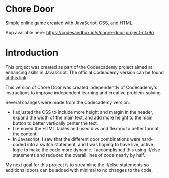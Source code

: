 # Chore Door
Simple online game created with JavaScript, CSS, and HTML.

App available here: https://codesandbox.io/s/chore-door-project-ntx9q

# Introduction
This project was created as part of the Codeacademy project aimed at enhancing skills in Javascript. The official Codeademy version can be found [at this link](https://s3.amazonaws.com/codecademy-content/projects/chore-door/chore-door-final/index.html).

This version of Chore Door was created independently of Codecademy's instructions to improve independent learning and creative problem-solving.

Several changes were made from the Codecademy version:
  * I adjusted the CSS to include more height and margin in the header, expand the width of the main text, and add more height to the main button to better vertically center the text.
  * I removed the HTML tables and used divs and flexbox to better format the content.
  * In Javascript, I saw that the different door combinations were hard-coded into a switch statement, and I was hoping to have live, active logic to make the code more dynamic. I accomplished this using if/else statements and reduced the overall lines of code nearly by half.
  
My next goal for this project is to streamline the if/else statements so additional doors can be added with minimal to no changes to the code.
